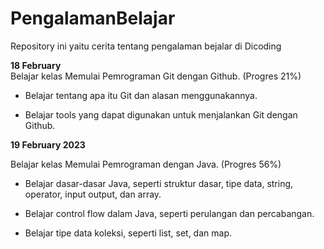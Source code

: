 # PengalamanBelajar
Repository ini yaitu cerita tentang pengalaman bejalar di Dicoding

**18 February** <br>
Belajar kelas Memulai Pemrograman Git dengan Github. (Progres 21%)

* Belajar tentang apa itu Git dan alasan menggunakannya.

* Belajar tools yang dapat digunakan untuk menjalankan Git dengan Github.


**19 February 2023** <br>

Belajar kelas Memulai Pemrograman dengan Java. (Progres 56%)

  * Belajar dasar-dasar Java, seperti struktur dasar, tipe data, string, operator, input output, dan array.

  * Belajar control flow dalam Java, seperti perulangan dan percabangan.

  * Belajar tipe data koleksi, seperti list, set, dan map.
